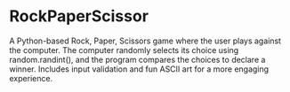# RockPaperScissor
A Python-based Rock, Paper, Scissors game where the user plays against the computer. The computer randomly selects its choice using random.randint(), and the program compares the choices to declare a winner. Includes input validation and fun ASCII art for a more engaging experience.
